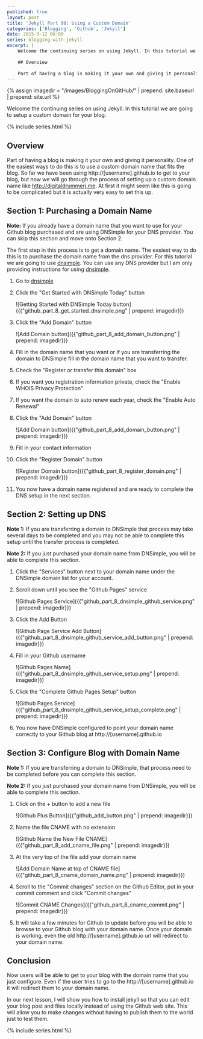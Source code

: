 ```yaml
---
published: true
layout: post
title: 'Jekyll Part 08: Using a Custom Domain'
categories: ['Blogging', 'Github', 'Jekyll']
date: 2015-3-12 06:00
series: blogging-with-jekyll
excerpt: | 
    Welcome the continuing series on using Jekyll. In this tutorial we are going to setup a custom domain for your blog.
        
    ## Overview
    
    Part of having a blog is making it your own and giving it personality.  One of the easiest ways to do this is to use a custom domain name that fits the blog.  So far we have been using http://[username].github.io to get to your blog, but now we will go through the process of setting up a custom domain name like http://digitaldrummerj.me.  At first it might seem like this is going to be complicated but it is actually very easy to set this up.
---
```

{% assign imagedir = "/images/BloggingOnGitHub/" | prepend: site.baseurl | prepend: site.url %}

Welcome the continuing series on using Jekyll. In this tutorial we are going to setup a custom domain for your blog.

{% include series.html %}

## Overview

Part of having a blog is making it your own and giving it personality.  One of the easiest ways to do this is to use a custom domain name that fits the blog.  So far we have been using http://[username].github.io to get to your blog, but now we will go through the process of setting up a custom domain name like http://digitaldrummerj.me.  At first it might seem like this is going to be complicated but it is actually very easy to set this up.

## Section 1: Purchasing a Domain Name

**Note:** If you already have a domain name that you want to use for your Github blog purchased and are using DNSimple for your DNS provider.  You can skip this section and move onto Section 2.

The first step in this process is to get a domain name.  The easiest way to do this is to purchase the domain name from the dns provider.  For this tutorial we are going to use [dnsimple](http://dnsimple.com).  You can use any DNS provider but I am only providing instructions for using [dnsimple](http://dnsimple.com).

1. Go to [dnsimple](http://dnsimple.com)
2. Click the "Get Started with DNSimple Today" button

    ![Getting Started with DNSimple Today button]({{"github_part_8_get_started_dnsimple.png" | prepend: imagedir}})

3. Click the "Add Domain" button

    ![Add Domain button]({{"github_part_8_add_domain_button.png" | prepend: imagedir}})

4. Fill in the domain name that you want or if you are transferring the domain to DNSimple fill in the domain name that you want to transfer.
5. Check the "Register or transfer this domain" box
6. If you want you registration information private, check the "Enable WHOIS Privacy Protection"
7. If you want the domain to auto renew each year, check the "Enable Auto Renewal"
8. Click the "Add Domain" button

    ![Add Domain button]({{"github_part_8_add_domain_button.png" | prepend: imagedir}})

9. Fill in your contact information
10. Click the "Register Domain" button

    ![Register Domain button]({{"github_part_8_register_domain.png" | prepend: imagedir}})

11. You now have a domain name registered and are ready to complete the DNS setup in the next section.

## Section 2: Setting up DNS

**Note 1:** If you are transferring a domain to DNSimple that process may take several days to be completed and you may not be able to complete this setup until the transfer process is completed.

**Note 2:** If you just purchased your domain name from DNSimple, you will be able to complete this section.

1. Click the "Services" button next to your domain name under the DNSimple domain list for your account.
1. Scroll down until you see the "Github Pages" service

    ![Github Pages Service]({{"github_part_8_dnsimple_github_service.png" | prepend: imagedir}})

1. Click the Add Button

    ![Github Page Service Add Button]({{"github_part_8_dnsimple_github_service_add_button.png" | prepend: imagedir}})

1. Fill in your Github username

    ![Github Pages Name]({{"github_part_8_dnsimple_github_service_setup.png" | prepend: imagedir}})

1. Click the "Complete Github Pages Setup" button

    ![Github Pages Service]({{"github_part_8_dnsimple_github_service_setup_complete.png" | prepend: imagedir}})

1. You now have DNSimple configured to point your domain name correctly to your Github blog at http://[username].github.io

## Section 3: Configure Blog with Domain Name

**Note 1:** If you are transferring a domain to DNSimple,  that process need to be completed before you can complete this section.

**Note 2:** If you just purchased your domain name from DNSimple, you will be able to complete this section.

1. Click on the + button to add a new file

    ![Github Plus Button]({{"github_add_button.png" | prepend: imagedir}})

1.  Name the file CNAME with no extension

    ![Github Name the New File CNAME]({{"github_part_8_add_cname_file.png" | prepend: imagedir}})

1. At the very top of the file add your domain name

    ![Add Domain Name at top of CNAME file]({{"github_part_8_cname_domain_name.png" | prepend: imagedir}})

1. Scroll to the "Commit changes" section on the Github Editor, put in your commit comment and click "Commit changes"

    ![Commit CNAME Changes]({{"github_part_8_cname_commit.png" | prepend: imagedir}})

1. It will take a few minutes for Github to update before you will be able to browse to your Github blog with your domain name.  Once your domain is working, even the old http://[username].github.io url will redirect to your domain name.

## Conclusion

Now users will be able to get to your blog with the domain name that you just configure.  Even if the user tries to go to the http://[username].github.io it will redirect them to your domain name.

In our next lesson, I will show you how to install jekyll so that you can edit your blog post and files locally instead of using the Github web site.  This will allow you to make changes without having to publish them to the world just to test them.    
 
{% include series.html %}